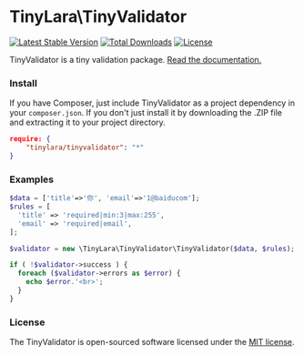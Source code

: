 TinyLara\TinyValidator
=====
[![Latest Stable Version](https://poser.pugx.org/tinylara/tinyvalidator/v/stable.svg)](https://packagist.org/packages/tinylara/tinyvalidator) [![Total Downloads](https://poser.pugx.org/tinylara/tinyvalidator/downloads.svg)](https://packagist.org/packages/tinylara/tinyvalidator) [![License](https://poser.pugx.org/tinylara/tinyvalidator/license.svg)](https://packagist.org/packages/tinylara/tinyvalidator)

TinyValidator is a tiny validation package. [Read the documentation.](https://github.com/TinyLara/TinyLara/wiki/Validation)

### Install

If you have Composer, just include TinyValidator as a project dependency in your `composer.json`. If you don't just install it by downloading the .ZIP file and extracting it to your project directory.

```json
require: {
    "tinylara/tinyvalidator": "*"
}
```

### Examples

```php
$data = ['title'=>'你', 'email'=>'1@baiducom'];
$rules = [
  'title' => 'required|min:3|max:255',
  'email' => 'required|email',
];

$validator = new \TinyLara\TinyValidator\TinyValidator($data, $rules);

if ( !$validator->success ) {
  foreach ($validator->errors as $error) {
    echo $error.'<br>';
  }
}
```

### License

The TinyValidator is open-sourced software licensed under the [MIT license](http://opensource.org/licenses/MIT).
